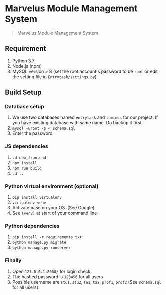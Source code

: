 # Marvelus Module Management System

> Marvelus Module Management System

## Requirement
1. Python 3.7 
2. Node.js (npm)
3. MySQL version > 8 (set the root account's password to be `root` or edit the setting file in `Entrytask/settings.py`)

## Build Setup

### Database setup 
1. We use two databases named `entrytask` and `luminus` for our project. If you have existing database with same name. 
Do backup it first.
2. `mysql -uroot -p < schema.sql`
3. Enter the password

### JS dependencies
1. `cd new_frontend`
2. `npm install`
3. `npm run build`
4. `cd ..`

### Python virtual environment (optional)
1. `pip install virtualenv`
2. `virtualenv venv`
3. Activate base on your OS. (See Google)
4. See `(venv)` at start of your command line

### Python dependencies
1. `pip install -r requirements.txt`
2. `python manage.py migrate`
3. `python manage.py runserver`

### Finally
1. Open `127.0.0.1:8000/` for login check. 
2. The hashed password is `123456` for all users
3. Possible username are `stu1`, `stu2`, `ta1`, `ta2`, `prof1`, `prof2` (See `schema.sql` for all users)
